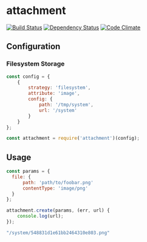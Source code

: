 # attachment

[![Build Status](https://travis-ci.org/blissbooker/attachment.svg?branch=master)](https://travis-ci.org/blissbooker/attachment)
[![Dependency Status](https://gemnasium.com/blissbooker/attachment.svg)](https://gemnasium.com/blissbooker/attachment)
[![Code Climate](https://codeclimate.com/github/blissbooker/attachment/badges/gpa.svg)](https://codeclimate.com/github/blissbooker/attachment)

## Configuration

### Filesystem Storage

```javascript
const config = {
    {
        strategy: 'filesystem',
        attribute: 'image',
        config: {
            path: '/tmp/system',
            url: '/system'
        }
    }
};

const attachment = require('attachment')(config);
```

## Usage

```javascript
const params = {
  file: {
  	  path: 'path/to/foobar.png'
      contentType: 'image/png'
  }
};

attachment.create(params, (err, url) {
    console.log(url);
});
```

```javascript
"/system/548831d1e61bb2464310e803.png"
```
